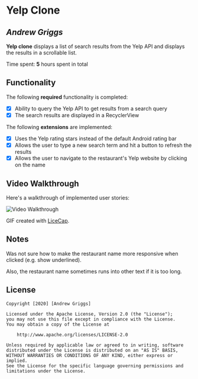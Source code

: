 # Yelp Clone 

## *Andrew Griggs*

**Yelp clone** displays a list of search results from the Yelp API and displays the results in a scrollable list. 

Time spent: **5** hours spent in total

## Functionality 

The following **required** functionality is completed:

* [x] Ability to query the Yelp API to get results from a search query
* [x] The search results are displayed in a RecyclerView

The following **extensions** are implemented:

* [x] Uses the Yelp rating stars instead of the default Android rating bar
* [x] Allows the user to type a new search term and hit a button to refresh the results
* [x] Allows the user to navigate to the restaurant's Yelp website by clicking on the name

## Video Walkthrough

Here's a walkthrough of implemented user stories:

<img src='https://imgur.com/sc1wsjM.gif' title='Video Walkthrough' width='' alt='Video Walkthrough' />

GIF created with [LiceCap](http://www.cockos.com/licecap/).

## Notes

Was not sure how to make the restaurant name more responsive when clicked (e.g. show underlined).

Also, the restaurant name sometimes runs into other text if it is too long.

## License

    Copyright [2020] [Andrew Griggs]

    Licensed under the Apache License, Version 2.0 (the "License");
    you may not use this file except in compliance with the License.
    You may obtain a copy of the License at

        http://www.apache.org/licenses/LICENSE-2.0

    Unless required by applicable law or agreed to in writing, software
    distributed under the License is distributed on an "AS IS" BASIS,
    WITHOUT WARRANTIES OR CONDITIONS OF ANY KIND, either express or implied.
    See the License for the specific language governing permissions and
    limitations under the License.
